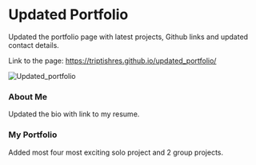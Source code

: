 # Updated Portfolio

Updated the portfolio page with latest projects, Github links and updated contact details.

Link to the page: https://triptishres.github.io/updated_portfolio/

![Updated_portfolio](https://user-images.githubusercontent.com/65053335/92992521-e6efd700-f52e-11ea-9f6b-61fbc65b363d.png)

### About Me

Updated the bio with link to my resume.

### My Portfolio

Added most four most exciting solo project and 2 group projects.
